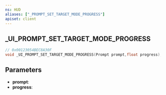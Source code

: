 ```yaml
---
ns: HUD
aliases: ["_PROMPT_SET_TARGET_MODE_PROGRESS"]
apiset: client
---
```

## _UI_PROMPT_SET_TARGET_MODE_PROGRESS

```c
// 0x00123054BEC8A30F
void _UI_PROMPT_SET_TARGET_MODE_PROGRESS(Prompt prompt,float progress);
```


## Parameters
* **prompt**:
* **progress**: